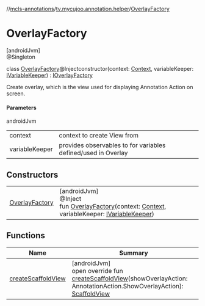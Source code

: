 //[mcls-annotations](../../../index.md)/[tv.mycujoo.annotation.helper](../index.md)/[OverlayFactory](index.md)

# OverlayFactory

[androidJvm]\
@Singleton

class [OverlayFactory](index.md)@Injectconstructor(context: [Context](https://developer.android.com/reference/kotlin/android/content/Context.html), variableKeeper: [IVariableKeeper](../../tv.mycujoo.annotation.manager/-i-variable-keeper/index.md)) : [IOverlayFactory](../-i-overlay-factory/index.md)

Create overlay, which is the view used for displaying Annotation Action on screen.

#### Parameters

androidJvm

| | |
|---|---|
| context | context to create View from |
| variableKeeper | provides observables to for variables defined/used in Overlay |

## Constructors

| | |
|---|---|
| [OverlayFactory](-overlay-factory.md) | [androidJvm]<br>@Inject<br>fun [OverlayFactory](-overlay-factory.md)(context: [Context](https://developer.android.com/reference/kotlin/android/content/Context.html), variableKeeper: [IVariableKeeper](../../tv.mycujoo.annotation.manager/-i-variable-keeper/index.md)) |

## Functions

| Name | Summary |
|---|---|
| [createScaffoldView](create-scaffold-view.md) | [androidJvm]<br>open override fun [createScaffoldView](create-scaffold-view.md)(showOverlayAction: AnnotationAction.ShowOverlayAction): [ScaffoldView](../../tv.mycujoo.annotation.widget/-scaffold-view/index.md) |
